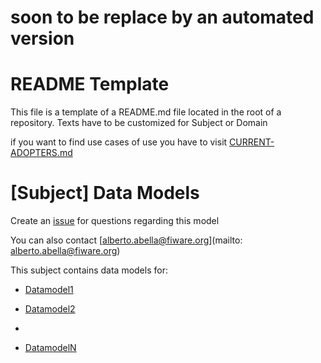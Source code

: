 # soon to be replace by an automated version
# README Template

This file is a template of a README.md file located in the root of a repository. Texts have to be customized for Subject or Domain

if you want to find use cases of use you have to visit [CURRENT-ADOPTERS.md](CURRENT-ADOPTERS.md) 

# [Subject] Data Models

Create an [issue](https://github.com/FIWARE/data-models/issues) for questions regarding this model

You can also contact [alberto.abella@fiware.org](mailto: alberto.abella@fiware.org)

This subject contains data models for:

-   [Datamodel1](https://github.com/smart-data-models/[Subject]/object1)
-   [Datamodel2](https://github.com/smart-data-models/[Subject]/object2)

- 
-   [DatamodelN](https://github.com/smart-data-models/[Subject]/objectN)
